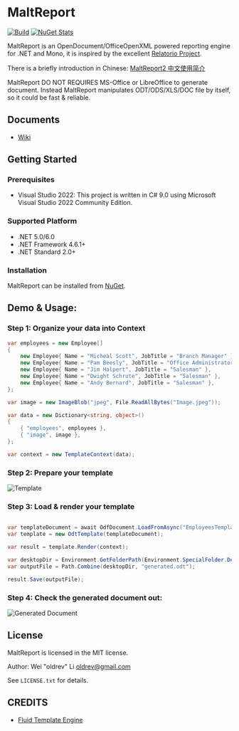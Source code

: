 # MaltReport

[![Build](https://github.com/oldrev/maltreport/actions/workflows/build-and-test.yml/badge.svg)](https://github.com/oldrev/maltreport/actions/workflows/build-and-test.yml)
[![NuGet Stats](https://img.shields.io/nuget/v/MaltReport2.svg)](https://www.nuget.org/packages/MaltReport2) 


MaltReport is an OpenDocument/OfficeOpenXML powered reporting engine for .NET and Mono, 
it is inspired by the excellent [Relatorio Project](http://relatorio.openhex.org/).

There is a briefly introduction in Chinese: [MaltReport2 中文使用简介](http://www.cnblogs.com/oldrev/p/maltreport2_intro.html)

MaltReport DO NOT REQUIRES MS-Office or LibreOffice to generate document. 
Instead MaltReport manipulates ODT/ODS/XLS/DOC file by itself, so it could be fast & reliable.

## Documents

* [Wiki](https://github.com/oldrev/maltreport/wiki)

## Getting Started

### Prerequisites

* Visual Studio 2022: This project is written in C# 9.0 using Microsoft Visual Studio 2022 Community Edition.

### Supported Platform

* .NET 5.0/6.0
* .NET Framework 4.6.1+
* .NET Standard 2.0+

### Installation

MaltReport can be installed from [NuGet](https://www.nuget.org/packages/MaltReport2).

## Demo & Usage:

### Step 1: Organize your data into Context

```csharp
var employees = new Employee[]
{
    new Employee{ Name = "Micheal Scott", JobTitle = "Branch Manager" },
    new Employee{ Name = "Pam Beesly", JobTitle = "Office Administrator" },
    new Employee{ Name = "Jim Halpert", JobTitle = "Salesman" },
    new Employee{ Name = "Dwight Schrute", JobTitle = "Salesman" },
    new Employee{ Name = "Andy Bernard", JobTitle = "Salesman" },
};

var image = new ImageBlob("jpeg", File.ReadAllBytes("Image.jpeg"));

var data = new Dictionary<string, object>()
{
    { "employees", employees },
    { "image", image },
};

var context = new TemplateContext(data);
```

### Step 2: Prepare your template

![Template](https://github.com/oldrev/maltreport/raw/dev/screenshots/hello-world/template.png)

### Step 3: Load & render your template

```csharp

var templateDocument = await OdfDocument.LoadFromAsync("EmployeesTemplate.odt");
var template = new OdtTemplate(templateDocument);

var result = template.Render(context);

var desktopDir = Environment.GetFolderPath(Environment.SpecialFolder.Desktop);
var outputFile = Path.Combine(desktopDir, "generated.odt");

result.Save(outputFile);
```

### Step 4: Check the generated document out:

![Generated Document](https://github.com/oldrev/maltreport/raw/dev/screenshots/hello-world/generated.png)


## License

MaltReport is licensed in the MIT license.

Author: Wei "oldrev" Li <oldrev@gmail.com>

See `LICENSE.txt` for details.

## CREDITS

* [Fluid Template Engine](https://github.com/sebastienros/fluid)



[linux-build-badge]: https://github.com/oldrev/maltreport/workflows/Linux%20Build/badge.svg
[linux-build]: https://github.com/oldrev/maltreport/actions?query=workflow%3A%22Linux+Build%22
[macos-build-badge]: https://github.com/oldrev/maltreport/workflows/MacOS%20Build/badge.svg
[macos-build]: https://github.com/oldrev/maltreport/actions?query=workflow%3A%22MacOS+Build%22
[windows-build-badge]: https://github.com/oldrev/maltreport/workflows/Windows%20Build/badge.svg
[windows-build]: https://github.com/oldrev/maltreport/actions?query=workflow%3A%22Windows+Build%22
